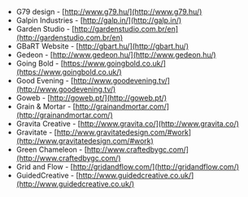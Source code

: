  * G79 design - [http://www.g79.hu/](http://www.g79.hu/)
 * Galpin Industries - [http://galp.in/](http://galp.in/)
 * Garden Studio - [http://gardenstudio.com.br/en](http://gardenstudio.com.br/en)
 * GBaRT Website - [http://gbart.hu/](http://gbart.hu/)
 * Gedeon - [http://www.gedeon.hu/](http://www.gedeon.hu/)
 * Going Bold - [https://www.goingbold.co.uk/](https://www.goingbold.co.uk/)
 * Good Evening - [http://www.goodevening.tv/](http://www.goodevening.tv/)
 * Goweb - [http://goweb.pt/](http://goweb.pt/)
 * Grain & Mortar - [http://grainandmortar.com/](http://grainandmortar.com/)
 * Gravita Creative - [http://www.gravita.co/](http://www.gravita.co/)
 * Gravitate - [http://www.gravitatedesign.com/#work](http://www.gravitatedesign.com/#work)
 * Green Chameleon - [http://www.craftedbygc.com/](http://www.craftedbygc.com/)
 * Grid and Flow - [http://gridandflow.com/](http://gridandflow.com/)
 * GuidedCreative - [http://www.guidedcreative.co.uk/](http://www.guidedcreative.co.uk/)